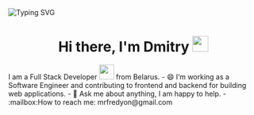 <img src="https://camo.githubusercontent.com/f283cf6ce92589487b99834188b7ad634c5a8d2eff85631d0f6eb93274233c42/68747470733a2f2f726561646d652d747970696e672d7376672e64656d6f6c61622e636f6d3f666f6e743d466972612b436f64652673697a653d32342670617573653d3130303026636f6c6f723d3030303030302677696474683d343335266c696e65733d48692b74686572652532432b49276d2b48616e6e61" alt="Typing SVG" data-canonical-src="https://readme-typing-svg.demolab.com?font=Fira+Code&amp;size=24&amp;pause=1000&amp;color=000000&amp;width=435&amp;lines=Hi+there%2C+I'm+Dmitry" style="max-width: 100%;"> 
<h1 align="center">Hi there, I'm Dmitry <img
src="https://github.com/blackcater/blackcater/raw/main/images/Hi.gif" height="32"/></h1>
I am a Full Stack Developer <img
src="https://media.giphy.com/media/WUlplcMpOCEmTGBtBW/giphy.gif" width="30"> from Belarus.
- 😄 I’m working as a Software Engineer and contributing to frontend and backend for building web
applications.
- 💬 Ask me about anything, I am happy to help.
- :mailbox:How to reach me: mrfredyon@gmail.com
<!--
**T1nkov/T1nkov** is a ✨ _special_ ✨ repository because its `README.md` (this file) appears on your GitHub profile.

Here are some ideas to get you started:

- 🔭 I’m currently working on ...
- 🌱 I’m currently learning ...
- 👯 I’m looking to collaborate on ...
- 🤔 I’m looking for help with ...
- 💬 Ask me about ...
- 📫 How to reach me: ...
- 😄 Pronouns: ...
- ⚡ Fun fact: ...
-->
